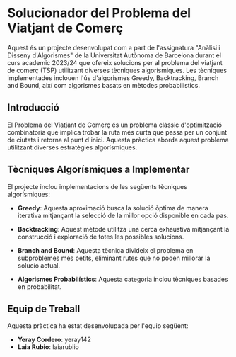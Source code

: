 # Solucionador del Problema del Viatjant de Comerç

Aquest és un projecte desenvolupat com a part de l'assignatura "Anàlisi i Disseny d'Algorismes" de la Universitat Autònoma de Barcelona durant el curs academic 2023/24 que ofereix solucions per al problema del viatjant de comerç (TSP) utilitzant diverses tècniques algorísmiques. Les tècniques implementades inclouen l'ús d'algorismes Greedy, Backtracking, Branch and Bound, així com algorismes basats en mètodes probabilistics.

## Introducció

El Problema del Viatjant de Comerç és un problema clàssic d'optimització combinatoria que implica trobar la ruta més curta que passa per un conjunt de ciutats i retorna al punt d'inici. Aquesta pràctica aborda aquest problema utilitzant diverses estratègies algorísmiques.

## Tècniques Algorísmiques a Implementar

El projecte inclou implementacions de les següents tècniques algorísmiques:

- **Greedy**: Aquesta aproximació busca la solució òptima de manera iterativa mitjançant la selecció de la millor opció disponible en cada pas.

- **Backtracking**: Aquest mètode utilitza una cerca exhaustiva mitjançant la construcció i exploració de totes les possibles solucions.

- **Branch and Bound**: Aquesta tècnica divideix el problema en subproblemes més petits, eliminant rutes que no poden millorar la solució actual.

- **Algorismes Probabilístics**: Aquesta categoria inclou tècniques basades en probabilitat.

## Equip de Treball

Aquesta pràctica ha estat desenvolupada per l'equip següent:

- **Yeray Cordero**: yeray142
- **Laia Rubio**: laiarubiio
